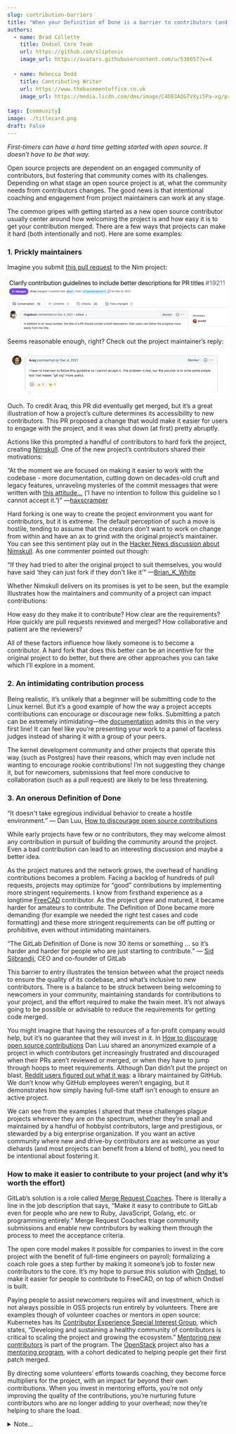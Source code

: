 ```yaml
---
slug: contribution-barriers
title: "When your Definition of Done is a barrier to contributors (and other reasons working with first-timers is hard)"
authors:
  - name: Brad Collette
    title: Ondsel Core Team
    url: https://github.com/sliptonic
    image_url: https://avatars.githubusercontent.com/u/538057?v=4

  - name: Rebecca Dodd
    title: Contributing Writer
    url: https://www.thebasementoffice.co.uk
    image_url: https://media.licdn.com/dms/image/C4D03AQGTVXyi5Pa-xg/profile-displayphoto-shrink_800_800/0/1596530840324?e=1681344000&v=beta&t=PjdEzZGYbqOsAqVWUE1bsjNuVxMsknVkZfStHx863-s

tags: [community]
image: ./titlecard.png
draft: False
---
```


_First-timers can have a hard time getting started with open source. It doesn’t have to be that way._


Open source projects are dependent on an engaged community of contributors, but fostering that community comes with its challenges. Depending on what stage an open source project is at, what the community needs from contributors changes. The good news is that intentional coaching and engagement from project maintainers can work at any stage.

The common gripes with getting started as a new open source contributor usually center around how welcoming the project is and how easy it is to get your contribution merged. There are a few ways that projects can make it hard (both intentionally and not). Here are some examples:

### 1. Prickly maintainers

Imagine you submit [this pull request](https://github.com/nim-lang/Nim/pull/19211) to the Nim project:

![PRScreenShot](./image2.png)


Seems reasonable enough, right? Check out the project maintainer’s reply:

![AngryResponse](./image1.png)


Ouch. To credit Araq, this PR did eventually get merged, but it’s a great illustration of how a project’s culture determines its accessibility to new contributors. This PR proposed a change that would make it easier for users to engage with the project, and it was shut down (at first) pretty abruptly. 

Actions like this prompted a handful of contributors to hard fork the project, creating [Nimskull](https://github.com/nim-works/nimskull). One of the new project’s contributors shared their motivations:

“At the moment we are focused on making it easier to work with the codebase - more documentation, cutting down on decades-old cruft and legacy features, unraveling mysteries of the commit messages that were written with [this attitude...](https://github.com/nim-lang/Nim/pull/19211#issuecomment-9859) (‘I have no intention to follow this guideline so I cannot accept it.’)” —[haxscramper](https://news.ycombinator.com/item?id=32023998)


Hard forking is one way to create the project environment you want for contributors, but it is extreme. The default perception of such a move is hostile, tending to assume that the creators don’t want to work on change from within and have an ax to grind with the original project’s maintainer. You can see this sentiment play out in the [Hacker News discussion about Nimskull](https://news.ycombinator.com/item?id=32021299). As one commenter pointed out though:

“If they had tried to alter the original project to suit themselves, you would have said ‘they can just fork if they don't like it’” —[Brian_K_White](https://news.ycombinator.com/item?id=32033998)

Whether Nimskull delivers on its promises is yet to be seen, but the example Illustrates how the maintainers and community of a project can impact contributions:

How easy do they make it to contribute?
How clear are the requirements?
How quickly are pull requests reviewed and merged?
How collaborative and patient are the reviewers?

All of these factors influence how likely someone is to become a contributor. A hard fork that does this better can be an incentive for the original project to do better, but there are other approaches you can take which I’ll explore in a moment.

### 2. An intimidating contribution process

Being realistic, it’s unlikely that a beginner will be submitting code to the Linux kernel. But it’s a good example of how the way a project accepts contributions can encourage or discourage new folks. Submitting a patch can be extremely intimidating—the [documentation](https://docs.kernel.org/process/submitting-patches.html) admits this in the very first line! It can feel like you’re presenting your work to a panel of faceless judges instead of sharing it with a group of your peers.

The kernel development community and other projects that operate this way (such as Postgres) have their reasons, which may even include not wanting to encourage rookie contributions! I’m not suggesting they change it, but for newcomers, submissions that feel more conducive to collaboration (such as a pull request) are likely to be less threatening.

### 3. An onerous Definition of Done

“It doesn't take egregious individual behavior to create a hostile environment.” — Dan Luu, [How to discourage open source contributions](http://danluu.com/discourage-oss/)

While early projects have few or no contributors, they may welcome almost any contribution in pursuit of building the community around the project. Even a bad contribution can lead to an interesting discussion and maybe a better idea.

As the project matures and the network grows, the overhead of handling contributions becomes a problem. Facing a backlog of hundreds of pull requests, projects may optimize for “good” contributions by implementing more stringent requirements. I know from firsthand experience as a longtime [FreeCAD](https://www.freecad.org/) contributor. As the project grew and matured, it became harder for amateurs to contribute. The Definition of Done became more demanding (for example we needed the right test cases and code formatting) and these more stringent requirements can be off putting or prohibitive, even without intimidating maintainers.

“The GitLab Definition of Done is now 30 items or something … so it’s harder and harder for people who are just starting to contribute.” — [Sid Sijbrandij](https://youtu.be/Q9SEYJb-eio), CEO and co-founder of GitLab

This barrier to entry illustrates the tension between what the project needs to ensure the quality of its codebase, and what’s inclusive to new contributors. There is a balance to be struck between being welcoming to newcomers in your community, maintaining standards for contributions to your project, and the effort required to make the twain meet. It’s not always going to be possible or advisable to reduce the requirements for getting code merged.

You might imagine that having the resources of a for-profit company would help, but it’s no guarantee that they will invest in it. In [How to discourage open source contributions](http://danluu.com/discourage-oss/) Dan Luu shared an anonymized example of a project in which contributors get increasingly frustrated and discouraged when their PRs aren’t reviewed or merged, or when they have to jump through hoops to meet requirements. Although Dan didn’t put the project on blast, [Reddit users figured out what it was](https://www.reddit.com/r/programming/comments/1pczpr/how_to_discourage_open_source_contributions/): a library maintained by GitHub. We don’t know why GitHub employees weren’t engaging, but it demonstrates how simply having full-time staff isn’t enough to ensure an active project.

We can see from the examples I shared that these challenges plague projects wherever they are on the spectrum, whether they’re small and maintained by a handful of hobbyist contributors, large and prestigious, or stewarded by a big enterprise organization. If you want an active community where new and drive-by contributors are as welcome as your diehards (and most projects can benefit from a blend of both), you need to be intentional about fostering it.

### How to make it easier to contribute to your project (and why it’s worth the effort)

GitLab’s solution is a role called [Merge Request Coaches](https://about.gitlab.com/job-families/expert/merge-request-coach/). There is literally a line in the job description that says, “Make it easy to contribute to GitLab even for people who are new to Ruby, JavaScript, Golang, etc. or programming entirely.” Merge Request Coaches triage community submissions and enable new contributors by walking them through the process to meet the acceptance criteria.

The open core model makes it possible for companies to invest in the core project with the benefit of full-time engineers on payroll; formalizing a coach role goes a step further by making it someone’s job to foster new contributors to the core. It’s my hope to pursue this solution with [Ondsel](https://opencoreventures.com/blog/2023-01-ondsel-freecad-launch/), to make it easier for people to contribute to FreeCAD, on top of which Ondsel is built.

Paying people to assist newcomers requires will and investment, which is not always possible in OSS projects run entirely by volunteers. There are examples though of volunteer coaches or mentors in open source: Kubernetes has its [Contributor Experience Special Interest Group](https://github.com/kubernetes/community/blob/master/sig-contributor-experience/README.md), which states, “Developing and sustaining a healthy community of contributors is critical to scaling the project and growing the ecosystem.” [Mentoring new contributors](https://github.com/kubernetes/community/blob/master/sig-contributor-experience/README.md#mentoring) is part of the program. The [OpenStack](https://www.openstack.org/) project also has a [mentoring program](https://docs.openstack.org/contributors/common/mentoring.html), with a cohort dedicated to helping people get their first patch merged.

By directing some volunteers’ efforts towards coaching, they become force multipliers for the project, with an impact far beyond their own contributions. When you invest in mentoring efforts, you’re not only improving the quality of the contributions, you’re nurturing future contributors who are no longer adding to your overhead; now they’re helping to share the load.


<details>
  <summary>Note...</summary>
  <div>
    <div>I’m Brad Collette, longtime FreeCAD contributor and CTO of Ondsel, a new open core company built on top of FreeCAD. Ondsel helps you share useful aspects of your solid models without giving away your designs. We’re working on improving collaboration and feature accessibility and integrating with your existing tools. You can read more about my vision for FreeCAD and Ondsel <a href="https://opencoreventures.com/blog/2023-01-ondsel-freecad-launch/">here</a>
    </div>
<br/>
  </div>
</details>

